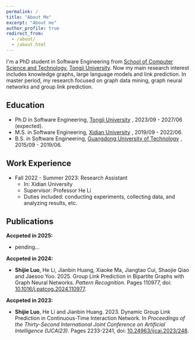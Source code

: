```yaml
---
permalink: /
title: "About Me"
excerpt: "About me"
author_profile: true
redirect_from: 
  - /about/
  - /about.html
---
```


I'm a PhD student in Software Engineering from [School of Computer Science and Technology](https://cs.tongji.edu.cn/), [Tongji University](https://www.tongji.edu.cn/). Now my main research interest includes knowledge graphs, large language models and link prediction. In master period, my research focused on graph data mining, graph neural networks and group link prediction.


Education
------
* Ph.D in Software Engineering, [Tongji University](https://www.tongji.edu.cn/) , 2023/09 - 2027/06 (expected).
* M.S. in Software Engineering, [Xidian University](https://www.xidian.edu.cn/) , 2019/09 - 2022/06.
* B.S. in Software Engineering, [Guangdong University of Technology](https://www.gdut.edu.cn/) , 2015/09 - 2019/06.



Work Experience
------
* Fall 2022 - Summer 2023: Research Assistant
  * In: Xidian University
  * Supervisor: Professor He Li
  * Duties included: conducting experiments, collecting data, and analyzing results, etc.
  


Publications
------
**Accpeted in 2025:**
<br>
* pending...

**Accpeted in 2024:**
<br>
* <b>Shijie Luo</b>, He Li, Jianbin Huang, Xiaoke Ma, Jiangtao Cui, Shaojie Qiao and Jaesoo Yoo. 2025. Group Link Prediction in Bipartite Graphs with Graph Neural Networks. <i>Pattern Recognition</i>. Pages 110977, doi: [10.1016/j.patcog.2024.110977](https://doi.org/10.1016/j.patcog.2024.110977).

**Accpeted in 2023:**
* <b>Shijie Luo</b>, He Li and Jianbin Huang. 2023. Dynamic Group Link Prediction in Continuous-Time Interaction Network. In <i>Proceedings of the Thirty-Second International Joint Conference on Artificial Intelligence (IJCAI23)</i>. Pages 2233-2241, doi: [10.24963/ijcai.2023/248](https://doi.org/10.24963/ijcai.2023/248).
